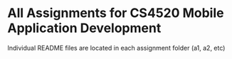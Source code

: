 # All Assignments for CS4520 Mobile Application Development

Individual README files are located in each assignment folder (a1, a2, etc)
